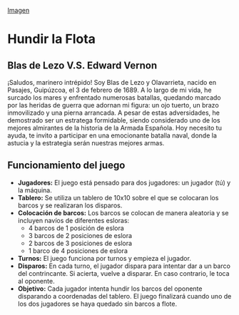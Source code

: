 [Imagen](BlasDeLezo_VS_EdwardVernon/img/hundir_la_flota_img.jpg)

# Hundir la Flota
## Blas de Lezo V.S. Edward Vernon

¡Saludos, marinero intrépido!
Soy Blas de Lezo y Olavarrieta, nacido en Pasajes, Guipúzcoa, el 3 de febrero de 1689. A lo largo de mi vida, he surcado los mares y enfrentado numerosas batallas, quedando marcado por las heridas de guerra que adornan mi figura: un ojo tuerto, un brazo inmovilizado y una pierna arrancada. A pesar de estas adversidades, he demostrado ser un estratega formidable, siendo considerado uno de los mejores almirantes de la historia de la Armada Española. 
Hoy necesito tu ayuda, te invito a participar en una emocionante batalla naval, donde la astucia y la estrategia serán nuestras mejores armas.

## Funcionamiento del juego

- **Jugadores:** El juego está pensado para dos jugadores: un jugador (tú) y la máquina.
- **Tablero:** Se utiliza un tablero de 10x10 sobre el que se colocaran los barcos y se realizaran los disparos.
- **Colocación de barcos:** Los barcos se colocan de manera aleatoria y se incluyen navíos de diferentes esloras:
    * 4 barcos de 1 posición de eslora
    * 3 barcos de 2 posiciones de eslora
    * 2 barcos de 3 posiciones de eslora
    * 1 barco de 4 posiciones de eslora
- **Turnos:** El juego funciona por turnos y empieza el jugador.
- **Disparos:** En cada turno, el jugador dispara para intentar dar a un barco del contrincante. Si acierta, vuelve a disparar. En caso contrario, le toca al oponente.
- **Objetivo:** Cada jugador intenta hundir los barcos del oponente disparando a coordenadas del tablero. El juego finalizará cuando uno de los dos jugadores se haya quedado sin barcos a flote.